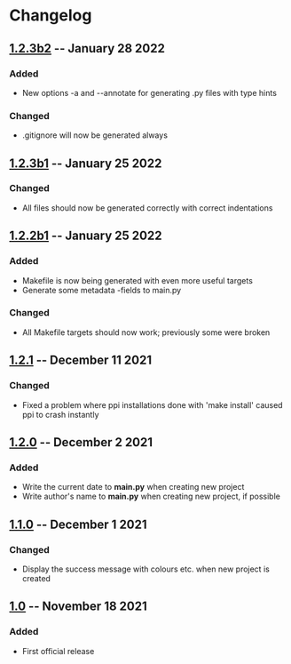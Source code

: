# Changelog

## [1.2.3b2](https://github.com/nikkelarsson/ppi/releases/tag/v1.2.3b2) -- January 28 2022
### Added
- New options -a and --annotate for generating .py files with type hints

### Changed
- .gitignore will now be generated always

## [1.2.3b1](https://github.com/nikkelarsson/ppi/releases/tag/v1.2.3b1) -- January 25 2022
### Changed
- All files should now be generated correctly with correct indentations

## [1.2.2b1](https://github.com/nikkelarsson/ppi/releases/tag/v1.2.2b1) -- January 25 2022
### Added
- Makefile is now being generated with even more useful targets
- Generate some metadata -fields to main.py

### Changed
- All Makefile targets should now work; previously some were broken

## [1.2.1](https://github.com/nikkelarsson/ppi/releases/tag/v1.2.1) -- December 11 2021
### Changed
- Fixed a problem where ppi installations done with 'make install' caused ppi to
  crash instantly

## [1.2.0](https://github.com/nikkelarsson/ppi/releases/tag/v1.2.0) -- December 2 2021
### Added
- Write the current date to **main.py** when creating new project
- Write author's name to **main.py** when creating new project, if possible

## [1.1.0](https://github.com/nikkelarsson/ppi/releases/tag/v1.1.0) -- December 1 2021
### Changed
- Display the success message with colours etc. when new project is created

## [1.0](https://github.com/nikkelarsson/ppi/releases/tag/v1.0) -- November 18 2021
### Added
- First official release

